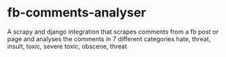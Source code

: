 # fb-comments-analyser
A scrapy and django integration that scrapes comments from a fb post or page and analyses the comments in 7 different categories hate, threat, insult, toxic, severe toxic, obscene, threat
